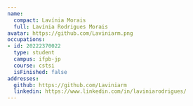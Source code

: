 ```yaml
---
name:
  compact: Lavínia Morais
  full: Lavínia Rodrigues Morais
avatar: https://github.com/Laviniarm.png
occupations:
- id: 20222370022
  type: student
  campus: ifpb-jp
  course: cstsi
  isFinished: false
addresses:
  github: https://github.com/Laviniarm
  linkedin: https://www.linkedin.com/in/laviniarodrigues/
---
```

